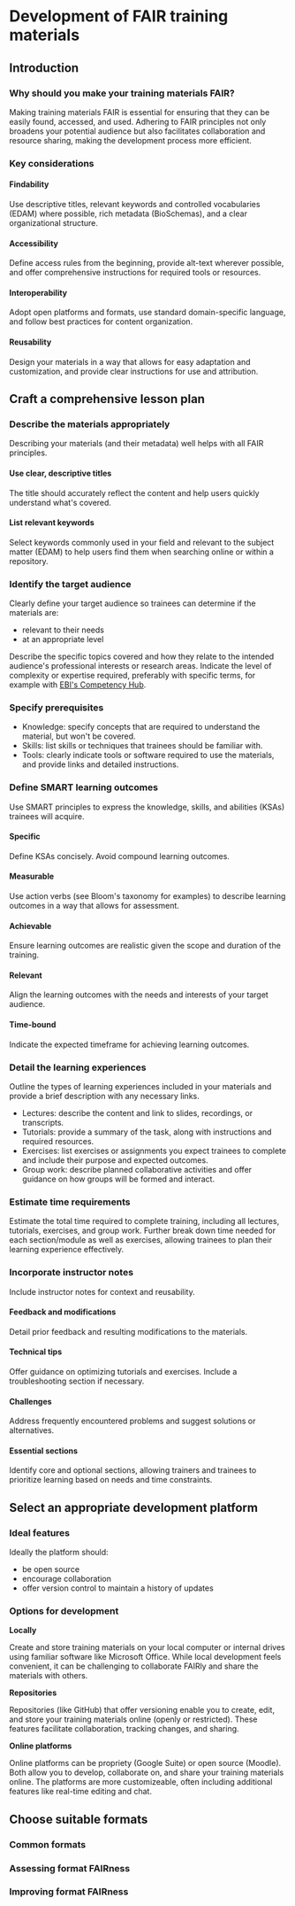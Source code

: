 # Development of FAIR training materials

## Introduction
### Why should you make your training materials FAIR?
Making training materials FAIR is essential for ensuring that they can be easily found, accessed, and used. Adhering to FAIR principles not only broadens your potential audience but also facilitates collaboration and resource sharing, making the development process more efficient.
### Key considerations
#### Findability
Use descriptive titles, relevant keywords and controlled vocabularies (EDAM) where possible, rich metadata (BioSchemas), and a clear organizational structure.
#### Accessibility
Define access rules from the beginning, provide alt-text wherever possible, and offer comprehensive instructions for required tools or resources.
#### Interoperability
Adopt open platforms and formats, use standard domain-specific language, and follow best practices for content organization.
#### Reusability
Design your materials in a way that allows for easy adaptation and customization, and provide clear instructions for use and attribution.
## Craft a comprehensive lesson plan
### Describe the materials appropriately
Describing your materials (and their metadata) well helps with all FAIR principles.
#### Use clear, descriptive titles
The title should accurately reflect the content and help users quickly understand what's covered.
#### List relevant keywords
Select keywords commonly used in your field and relevant to the subject matter (EDAM) to help users find them when searching online or within a repository.
### Identify the target audience
Clearly define your target audience so trainees can determine if the materials are:
- relevant to their needs
- at an appropriate level

Describe the specific topics covered and how they relate to the intended audience's professional interests or research areas. Indicate the level of complexity or expertise required, preferably with specific terms, for example with [EBI's Competency Hub](https://competency.ebi.ac.uk/develop-your-courses).
### Specify prerequisites
- Knowledge: specify concepts that are required to understand the material, but won't be covered.
- Skills: list skills or techniques that trainees should be familiar with.
- Tools: clearly indicate tools or software required to use the materials, and provide links and detailed instructions.
### Define SMART learning outcomes
Use SMART principles to express the knowledge, skills, and abilities (KSAs) trainees will acquire.
#### Specific
Define KSAs concisely. Avoid compound learning outcomes.
#### Measurable
Use action verbs (see Bloom's taxonomy for examples) to describe learning outcomes in a way that allows for assessment.
#### Achievable
Ensure learning outcomes are realistic given the scope and duration of the training.
#### Relevant
Align the learning outcomes with the needs and interests of your target audience.
#### Time-bound
Indicate the expected timeframe for achieving learning outcomes.
### Detail the learning experiences
Outline the types of learning experiences included in your materials and provide a brief description with any necessary links.

- Lectures: describe the content and link to slides, recordings, or transcripts.
- Tutorials: provide a summary of the task, along with instructions and required resources.
- Exercises: list exercises or assignments you expect trainees to complete and include their purpose and expected outcomes.
- Group work: describe planned collaborative activities and offer guidance on how groups will be formed and interact.
### Estimate time requirements
Estimate the total time required to complete training, including all lectures, tutorials, exercises, and group work. Further break down time needed for each section/module as well as exercises, allowing trainees to plan their learning experience effectively.
### Incorporate instructor notes
Include instructor notes for context and reusability.
#### Feedback and modifications
Detail prior feedback and resulting modifications to the materials.
#### Technical tips
Offer guidance on optimizing tutorials and exercises. Include a troubleshooting section if necessary.
#### Challenges
Address frequently encountered problems and suggest solutions or alternatives.
#### Essential sections
Identify core and optional sections, allowing trainers and trainees to prioritize learning based on needs and time constraints.
## Select an appropriate development platform
### Ideal features
Ideally the platform should:

- be open source
- encourage collaboration
- offer version control to maintain a history of updates
### Options for development
**Locally**

Create and store training materials on your local computer or internal drives using familiar software like Microsoft Office. While local development feels convenient, it can be challenging to collaborate FAIRly and share the materials with others.

**Repositories**

Repositories (like GitHub) that offer versioning enable you to create, edit, and store your training materials online (openly or restricted). These features facilitate collaboration, tracking changes, and sharing.

**Online platforms**

Online platforms can be propriety (Google Suite) or open source (Moodle). Both allow you to develop, collaborate on, and share your training materials online. The platforms are more customizeable, often including additional features like real-time editing and chat.
## Choose suitable formats
### Common formats
### Assessing format FAIRness
### Improving format FAIRness